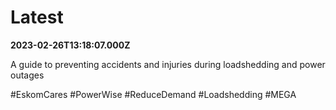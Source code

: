 # Latest

**2023-02-26T13:18:07.000Z**

A guide to preventing accidents and injuries during loadshedding and power outages 

\#EskomCares \#PowerWise \#ReduceDemand \#Loadshedding \#MEGA
